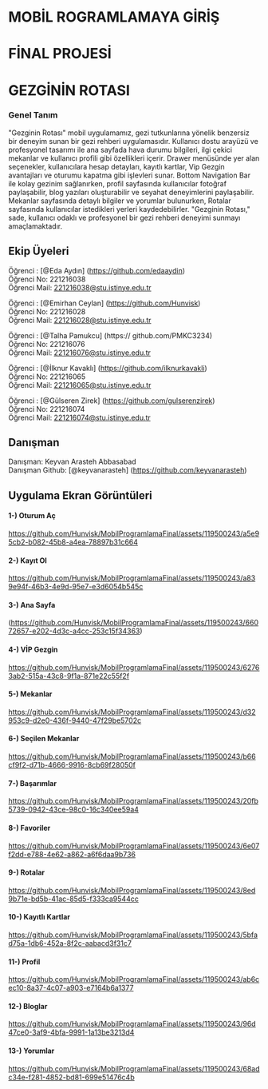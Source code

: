 # MOBİL ROGRAMLAMAYA GİRİŞ

# FİNAL PROJESİ

# GEZGİNİN ROTASI

### Genel Tanım

"Gezginin Rotası" mobil uygulamamız, gezi tutkunlarına yönelik benzersiz bir deneyim sunan bir gezi rehberi uygulamasıdır. Kullanıcı dostu arayüzü ve profesyonel tasarımı ile ana sayfada hava durumu bilgileri, ilgi çekici mekanlar ve kullanıcı profili gibi özellikleri içerir. Drawer menüsünde yer alan seçenekler, kullanıcılara hesap detayları, kayıtlı kartlar, Vip Gezgin avantajları ve oturumu kapatma gibi işlevleri sunar. Bottom Navigation Bar ile kolay gezinim sağlanırken, profil sayfasında kullanıcılar fotoğraf paylaşabilir, blog yazıları oluşturabilir ve seyahat deneyimlerini paylaşabilir. Mekanlar sayfasında detaylı bilgiler ve yorumlar bulunurken, Rotalar sayfasında kullanıcılar istedikleri yerleri kaydedebilirler. "Gezginin Rotası," sade, kullanıcı odaklı ve profesyonel bir gezi rehberi deneyimi sunmayı amaçlamaktadır.

## Ekip Üyeleri

Öğrenci : [@Eda Aydın]	(https://github.com/edaaydin) 
<br>
Öğrenci No: 221216038
<br>
Öğrenci Mail: 221216038@stu.istinye.edu.tr
<br>

Öğrenci : [@Emirhan Ceylan]	(https://github.com/Hunvisk) 
<br>
Öğrenci No: 221216028
<br>
Öğrenci Mail: 221216028@stu.istinye.edu.tr
<br>

 Öğrenci : [@Talha Pamukcu]	(https:// github.com/PMKC3234)
 <br>
Öğrenci No: 221216076
<br>
Öğrenci Mail: 221216076@stu.istinye.edu.tr
<br>

Öğrenci : [@İlknur Kavaklı]	(https://github.com/ilknurkavakli) 
<br>
Öğrenci No: 221216065
<br>
Öğrenci Mail: 221216065@stu.istinye.edu.tr
<br>

Öğrenci : [@Gülseren Zirek]	(https://github.com/gulserenzirek) 
<br>
Öğrenci No: 221216074
<br>
Öğrenci Mail: 221216074@stu.istinye.edu.tr
<br>


## Danışman
Danışman: Keyvan Arasteh Abbasabad
<br>
Danışman Github: [@keyvanarasteh]	(https://github.com/keyvanarasteh)
<br>

## Uygulama Ekran Görüntüleri

#### 1-) Oturum Aç
https://github.com/Hunvisk/MobilProgramlamaFinal/assets/119500243/a5e95cb2-b082-45b8-a4ea-78897b31c664

#### 2-) Kayıt Ol
https://github.com/Hunvisk/MobilProgramlamaFinal/assets/119500243/a839e94f-46b3-4e9d-95e7-e3d6054b545c

#### 3-) Ana Sayfa
(https://github.com/Hunvisk/MobilProgramlamaFinal/assets/119500243/66072657-e202-4d3c-a4cc-253c15f34363)

#### 4-) VİP Gezgin
https://github.com/Hunvisk/MobilProgramlamaFinal/assets/119500243/62763ab2-515a-43c8-9f1a-871e22c55f2f

#### 5-) Mekanlar
https://github.com/Hunvisk/MobilProgramlamaFinal/assets/119500243/d32953c9-d2e0-436f-9440-47f29be5702c

#### 6-) Seçilen Mekanlar
https://github.com/Hunvisk/MobilProgramlamaFinal/assets/119500243/b66cf9f2-d71b-4666-9916-8cb69f28050f

#### 7-) Başarımlar
https://github.com/Hunvisk/MobilProgramlamaFinal/assets/119500243/20fb5739-0942-43ce-98c0-16c340ee59a4

#### 8-) Favoriler
https://github.com/Hunvisk/MobilProgramlamaFinal/assets/119500243/6e07f2dd-e788-4e62-a862-a6f6daa9b736

#### 9-) Rotalar
https://github.com/Hunvisk/MobilProgramlamaFinal/assets/119500243/8ed9b71e-bd5b-41ac-85d5-f333ca9544cc

#### 10-) Kayıtlı Kartlar
https://github.com/Hunvisk/MobilProgramlamaFinal/assets/119500243/5bfad75a-1db6-452a-8f2c-aabacd3f31c7

#### 11-) Profil
https://github.com/Hunvisk/MobilProgramlamaFinal/assets/119500243/ab6cec10-8a37-4c07-a903-e7164b6a1377

#### 12-) Bloglar
https://github.com/Hunvisk/MobilProgramlamaFinal/assets/119500243/96d47ce0-3af9-4bfa-9991-1a13be3213d4

#### 13-) Yorumlar
https://github.com/Hunvisk/MobilProgramlamaFinal/assets/119500243/68adc34e-f281-4852-bd81-699e51476c4b









